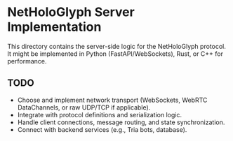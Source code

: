 # NetHoloGlyph Server Implementation

This directory contains the server-side logic for the NetHoloGlyph protocol.
It might be implemented in Python (FastAPI/WebSockets), Rust, or C++ for performance.

## TODO
- Choose and implement network transport (WebSockets, WebRTC DataChannels, or raw UDP/TCP if applicable).
- Integrate with protocol definitions and serialization logic.
- Handle client connections, message routing, and state synchronization.
- Connect with backend services (e.g., Tria bots, database).
